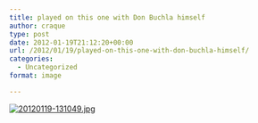 ```yaml
---
title: played on this one with Don Buchla himself
author: craque
type: post
date: 2012-01-19T21:12:20+00:00
url: /2012/01/19/played-on-this-one-with-don-buchla-himself/
categories:
  - Uncategorized
format: image

---
```

[<img src="https://sounding.com/blog/wp-content/uploads/2012/01/20120119-131049.jpg" alt="20120119-131049.jpg" class="alignnone size-full" />][1]

 [1]: https://sounding.com/blog/wp-content/uploads/2012/01/20120119-131049.jpg